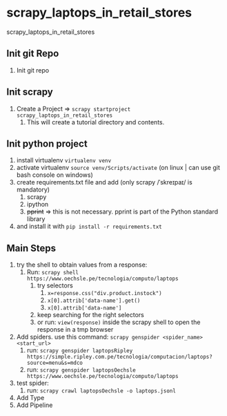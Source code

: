 # scrapy_laptops_in_retail_stores

scrapy_laptops_in_retail_stores

## Init git Repo

1. Init git repo

## Init scrapy

1. Create a Project => `scrapy startproject scrapy_laptops_in_retail_stores`
    1. This will create a tutorial directory and contents.

## Init python project

1. install virtualenv `virtualenv venv`
1. activate virtualenv `source venv/Scripts/activate` (on linux | can use git bash console on windows)
1. create requirements.txt file and add (only scrapy /ˈskreɪpaɪ/ is mandatory)
    1. scrapy
    1. ipython
    1. ~~pprint~~ => this is not necessary. pprint is part of the Python standard library
1. and install it with `pip install -r requirements.txt`

## Main Steps

1. try the shell to obtain values from a response:
    1. Run: `scrapy shell https://www.oechsle.pe/tecnologia/computo/laptops`
        1. try selectors
            1. `x=response.css("div.product.instock")`
            1. `x[0].attrib['data-name'].get()`
            1. `x[0].attrib['data-name']`
        1. keep searching for the right selectors
        1. or run: `view(response)` inside the scrapy shell to open the response in a tmp browser
1. Add spiders. use this command: `scrapy genspider <spider_name> <start_url>`
    1. run: `scrapy genspider laptopsRipley https://simple.ripley.com.pe/tecnologia/computacion/laptops?source=menu&s=mdco`
    1. run: `scrapy genspider laptopsOechsle https://www.oechsle.pe/tecnologia/computo/laptops`
1. test spider:
    1. run: `scrapy crawl laptopsOechsle -o laptops.jsonl`
1. Add Type
1. Add Pipeline
